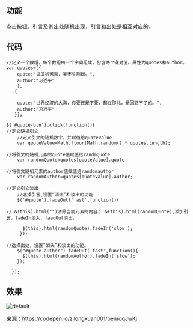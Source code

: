## 功能
点击按钮，引言及其出处随机出现，引言和出处是相互对应的。

## 代码
```
//定义一个数组，每个数组由一个字典组成，包含两个键对值。属性为quotes和author。
var quotes=[{
    quote:"甘瓜抱苦蒂，美枣生荆棘。",
    author:"习近平"
    },
   {
              
    quote:"世界经济的大海，你要还是不要，都在那儿，是回避不了的。",
    author:"习近平"
   }];

$('#quote-btn').click(function(){
//定义随机引文
    //定义引文的随机数字，并赋值给quoteValue  
    var quoteValue=Math.floor(Math.random() * quotes.length);

//将引文的随机元素的quote值赋值给randmQuote
    var randomQuote=quotes[quoteValue].quote;

//将引文随机元素的author值赋值给randomauthor
    var randomAuthor=quotes[quoteValue].author;

//定义引文淡出
    //选择引言,设置“消失”和淡出的功能     
    $('#quote').fadeOut('fast',function(){

// &(this).html("")清除当前元素的内容； &(this).html(randomQuote),添加引言，fadeIn淡入，faedOut淡出。

      $(this).html(randomQuote).fadeIn('slow');      
     });
  
//选择出处，设置“消失”和淡出的功能。 
    $("#quote-author").fadeOut('fast',function(){
      $(this).html(randomAuthor).fadeIn('slow');
    });
    
  });
```
## 效果
![default](https://user-images.githubusercontent.com/19257507/38650811-7abef564-3e30-11e8-8348-7b09eb5bc525.gif)

来源：https://codepen.io/zilongxuan001/pen/oqJwKj
